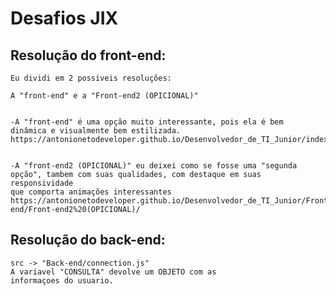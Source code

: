 # Desafios JIX

## Resolução do front-end:
    Eu dividi em 2 possiveis resoluções:
        
    A "front-end" e a "Front-end2 (OPICIONAL)"
    
    
    -A "front-end" é uma opção muito interessante, pois ela é bem
    dinâmica e visualmente bem estilizada.
    https://antonionetodeveloper.github.io/Desenvolvedor_de_TI_Junior/index.html


    -A "front-end2 (OPICIONAL)" eu deixei como se fosse uma "segunda
    opção", tambem com suas qualidades, com destaque em suas responsividade
    que comporta animações interessantes
    https://antonionetodeveloper.github.io/Desenvolvedor_de_TI_Junior/Front-end/Front-end2%20(OPICIONAL)/


## Resolução do back-end:
    src -> "Back-end/connection.js"
    A variavel "CONSULTA" devolve um OBJETO com as 
    informaçoes do usuario.

